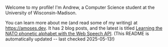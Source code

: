 Welcome to my profile! I'm Andrew, a Computer Science student at the University of Wisconsin-Madison.

You can learn more about me (and read some of my writing) at https://amoses.dev. It has 2 blog posts, and the latest is titled [Learning the NATO phonetic alphabet with the Web Speech API](https://www.amoses.dev/blog/nato-alphabet/). (This README is automatically updated -- last checked 2025-05-13!)